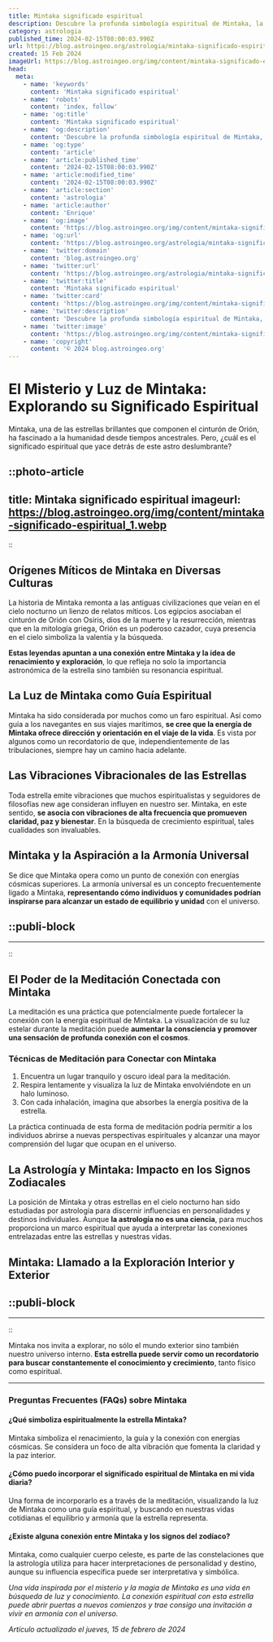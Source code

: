 ```yaml
---
title: Mintaka significado espiritual
description: Descubre la profunda simbología espiritual de Mintaka, la estrella que guía hacia la armonía cósmica y la iluminación interior.
category: astrologia
published_time: 2024-02-15T08:00:03.990Z
url: https://blog.astroingeo.org/astrologia/mintaka-significado-espiritual
created: 15 Feb 2024
imageUrl: https://blog.astroingeo.org/img/content/mintaka-significado-espiritual_1.webp
head:
  meta:
    - name: 'keywords'
      content: 'Mintaka significado espiritual'
    - name: 'robots'
      content: 'index, follow'
    - name: 'og:title'
      content: 'Mintaka significado espiritual'
    - name: 'og:description'
      content: 'Descubre la profunda simbología espiritual de Mintaka, la estrella que guía hacia la armonía cósmica y la iluminación interior.'
    - name: 'og:type'
      content: 'article'
    - name: 'article:published_time'
      content: '2024-02-15T08:00:03.990Z'
    - name: 'article:modified_time'
      content: '2024-02-15T08:00:03.990Z'
    - name: 'article:section'
      content: 'astrologia'
    - name: 'article:author'
      content: 'Enrique'
    - name: 'og:image'
      content: 'https://blog.astroingeo.org/img/content/mintaka-significado-espiritual_1.webp'
    - name: 'og:url'
      content: 'https://blog.astroingeo.org/astrologia/mintaka-significado-espiritual'
    - name: 'twitter:domain'
      content: 'blog.astroingeo.org'
    - name: 'twitter:url'
      content: 'https://blog.astroingeo.org/astrologia/mintaka-significado-espiritual'
    - name: 'twitter:title'
      content: 'Mintaka significado espiritual'
    - name: 'twitter:card'
      content: 'https://blog.astroingeo.org/img/content/mintaka-significado-espiritual_1.webp'
    - name: 'twitter:description'
      content: 'Descubre la profunda simbología espiritual de Mintaka, la estrella que guía hacia la armonía cósmica y la iluminación interior.'
    - name: 'twitter:image'
      content: 'https://blog.astroingeo.org/img/content/mintaka-significado-espiritual_1.webp'
    - name: 'copyright'
      content: '© 2024 blog.astroingeo.org'
---
```

# El Misterio y Luz de Mintaka: Explorando su Significado Espiritual

Mintaka, una de las estrellas brillantes que componen el cinturón de Orión, ha fascinado a la humanidad desde tiempos ancestrales. Pero, ¿cuál es el significado espiritual que yace detrás de este astro deslumbrante?


::photo-article
---
title: Mintaka significado espiritual
imageurl: https://blog.astroingeo.org/img/content/mintaka-significado-espiritual_1.webp
---
::



## Orígenes Míticos de Mintaka en Diversas Culturas

La historia de Mintaka remonta a las antiguas civilizaciones que veían en el cielo nocturno un lienzo de relatos míticos. Los egipcios asociaban el cinturón de Orión con Osiris, dios de la muerte y la resurrección, mientras que en la mitología griega, Orión es un poderoso cazador, cuya presencia en el cielo simboliza la valentía y la búsqueda.

**Estas leyendas apuntan a una conexión entre Mintaka y la idea de renacimiento y exploración**, lo que refleja no solo la importancia astronómica de la estrella sino también su resonancia espiritual.

## La Luz de Mintaka como Guía Espiritual

Mintaka ha sido considerada por muchos como un faro espiritual. Así como guía a los navegantes en sus viajes marítimos, **se cree que la energía de Mintaka ofrece dirección y orientación en el viaje de la vida**. Es vista por algunos como un recordatorio de que, independientemente de las tribulaciones, siempre hay un camino hacia adelante.

## Las Vibraciones Vibracionales de las Estrellas

Toda estrella emite vibraciones que muchos espiritualistas y seguidores de filosofías new age consideran influyen en nuestro ser. Mintaka, en este sentido, **se asocia con vibraciones de alta frecuencia que promueven claridad, paz y bienestar**. En la búsqueda de crecimiento espiritual, tales cualidades son invaluables.

## Mintaka y la Aspiración a la Armonía Universal

Se dice que Mintaka opera como un punto de conexión con energías cósmicas superiores. La armonía universal es un concepto frecuentemente ligado a Mintaka, **representando cómo individuos y comunidades podrían inspirarse para alcanzar un estado de equilibrio y unidad** con el universo.


  ::publi-block
  ---
  ---
  ::
  
  

## El Poder de la Meditación Conectada con Mintaka

La meditación es una práctica que potencialmente puede fortalecer la conexión con la energía espiritual de Mintaka. La visualización de su luz estelar durante la meditación puede **aumentar la consciencia y promover una sensación de profunda conexión con el cosmos**.

### Técnicas de Meditación para Conectar con Mintaka

1. Encuentra un lugar tranquilo y oscuro ideal para la meditación.
2. Respira lentamente y visualiza la luz de Mintaka envolviéndote en un halo luminoso.
3. Con cada inhalación, imagina que absorbes la energía positiva de la estrella.

La práctica continuada de esta forma de meditación podría permitir a los individuos abrirse a nuevas perspectivas espirituales y alcanzar una mayor comprensión del lugar que ocupan en el universo.

## La Astrología y Mintaka: Impacto en los Signos Zodiacales

La posición de Mintaka y otras estrellas en el cielo nocturno han sido estudiadas por astrología para discernir influencias en personalidades y destinos individuales. Aunque **la astrología no es una ciencia**, para muchos proporciona un marco espiritual que ayuda a interpretar las conexiones entrelazadas entre las estrellas y nuestras vidas.

## Mintaka: Llamado a la Exploración Interior y Exterior


  ::publi-block
  ---
  ---
  ::
  
  

Mintaka nos invita a explorar, no sólo el mundo exterior sino también nuestro universo interno. **Esta estrella puede servir como un recordatorio para buscar constantemente el conocimiento y crecimiento**, tanto físico como espiritual.

---

### Preguntas Frecuentes (FAQs) sobre Mintaka

#### ¿Qué simboliza espiritualmente la estrella Mintaka?
Mintaka simboliza el renacimiento, la guía y la conexión con energías cósmicas. Se considera un foco de alta vibración que fomenta la claridad y la paz interior.

#### ¿Cómo puedo incorporar el significado espiritual de Mintaka en mi vida diaria?
Una forma de incorporarlo es a través de la meditación, visualizando la luz de Mintaka como una guía espiritual, y buscando en nuestras vidas cotidianas el equilibrio y armonía que la estrella representa.

#### ¿Existe alguna conexión entre Mintaka y los signos del zodíaco?
Mintaka, como cualquier cuerpo celeste, es parte de las constelaciones que la astrología utiliza para hacer interpretaciones de personalidad y destino, aunque su influencia específica puede ser interpretativa y simbólica.

*Una vida inspirada por el misterio y la magia de Mintaka es una vida en búsqueda de luz y conocimiento. La conexión espiritual con esta estrella puede abrir puertas a nuevos comienzos y trae consigo una invitación a vivir en armonía con el universo.*

_Artículo actualizado el jueves, 15 de febrero de 2024_